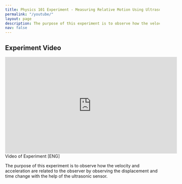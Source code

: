 ```yaml
---
title: Physics 101 Experiment - Measuring Relative Motion Using Ultrasonic Sensor
permalink: "/youtube/"
layout: page
description: The purpose of this experiment is to observe how the velocity and acceleration are related to the observer by observing the displacement and time change with the help of the ultrasonic sensor.
nav: false
---
```



 ## Experiment Video

<div>
<iframe width="560" height="315" src="https://youtu.be/p-HbnGkOWsg" title="YouTube video player" frameborder="0" allow="accelerometer; autoplay; clipboard-write; encrypted-media; gyroscope; picture-in-picture" allowfullscreen></iframe>
</div>
<div class="caption">
    Video of Experiment [ENG]
</div>

  The purpose of this experiment is to observe how the velocity and acceleration are related to
the observer by observing the displacement and time change with the help of the ultrasonic
sensor.
